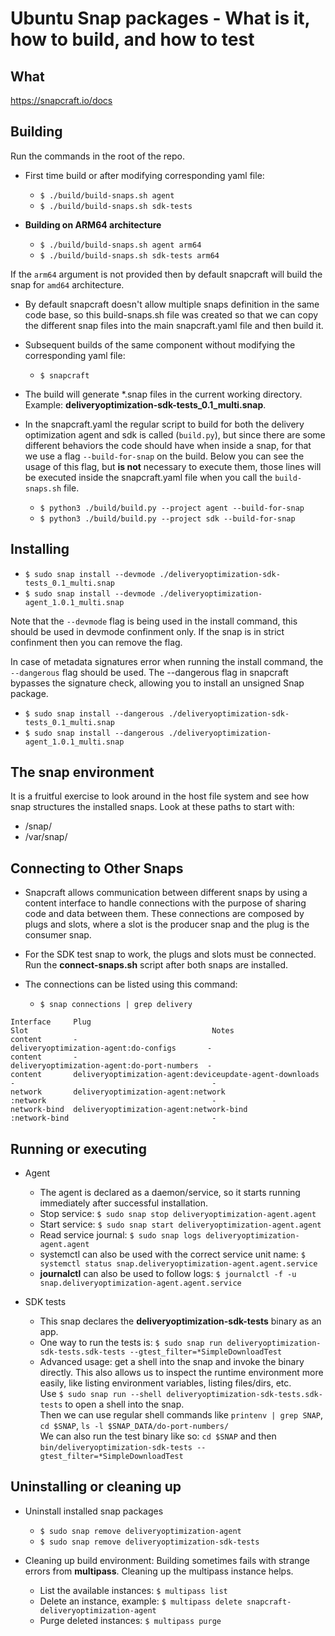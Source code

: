 # Ubuntu Snap packages - What is it, how to build, and how to test

## What
https://snapcraft.io/docs

## Building
Run the commands in the root of the repo.

- First time build or after modifying corresponding yaml file:
    - `$ ./build/build-snaps.sh agent`
    - `$ ./build/build-snaps.sh sdk-tests`

- **Building on ARM64 architecture**
    - `$ ./build/build-snaps.sh agent arm64`
    - `$ ./build/build-snaps.sh sdk-tests arm64`

If the `arm64` argument is not provided then by default snapcraft will build the snap for `amd64` architecture.

- By default snapcraft doesn't allow multiple snaps definition in the same code base, so this build-snaps.sh file was created so that
we can copy the different snap files into the main snapcraft.yaml file and then build it.

- Subsequent builds of the same component without modifying the corresponding yaml file:
    - `$ snapcraft`

- The build will generate *.snap files in the current working directory. Example: **deliveryoptimization-sdk-tests_0.1_multi.snap**.

- In the snapcraft.yaml the regular script to build for both the delivery optimization agent and sdk is called (`build.py`), but since
there are some different behaviors the code should have when inside a snap, for that we use a flag `--build-for-snap` on the build.
Below you can see the usage of this flag, but **is not** necessary to execute them, those lines will be executed inside the snapcraft.yaml
file when you call the `build-snaps.sh` file.
    - `$ python3 ./build/build.py --project agent --build-for-snap`  
    - `$ python3 ./build/build.py --project sdk --build-for-snap`  

## Installing
- `$ sudo snap install --devmode ./deliveryoptimization-sdk-tests_0.1_multi.snap`
- `$ sudo snap install --devmode ./deliveryoptimization-agent_1.0.1_multi.snap`

Note that the `--devmode` flag is being used in the install command, this should be used in devmode confinment only. If the snap is in strict confinment then you can remove the flag.

In case of metadata signatures error when running the install command, the `--dangerous` flag should be used. 
The --dangerous flag in snapcraft bypasses the signature check, allowing you to install an unsigned Snap package.

- `$ sudo snap install --dangerous ./deliveryoptimization-sdk-tests_0.1_multi.snap`
- `$ sudo snap install --dangerous ./deliveryoptimization-agent_1.0.1_multi.snap`

## The snap environment
It is a fruitful exercise to look around in the host file system and see how snap structures the installed snaps. Look at these paths to start with:
- /snap/<snap-name>
- /var/snap/<snap-name>

## Connecting to Other Snaps

- Snapcraft allows communication between different snaps by using a content interface to handle connections with the purpose
of sharing code and data between them. These connections are composed by plugs and slots, where a slot is the producer snap
and the plug is the consumer snap.

- For the SDK test snap to work, the plugs and slots must be connected. Run the **connect-snaps.sh** script after both snaps are installed.
- The connections can be listed using this command:
    - `$ snap connections | grep delivery`

```shell
Interface     Plug                                                      Slot                                         Notes
content       -                                                         deliveryoptimization-agent:do-configs       -
content       -                                                         deliveryoptimization-agent:do-port-numbers  -
content       deliveryoptimization-agent:deviceupdate-agent-downloads  -                                            -
network       deliveryoptimization-agent:network                       :network                                     -
network-bind  deliveryoptimization-agent:network-bind                  :network-bind                                -

```

## Running or executing
- Agent
    - The agent is declared as a daemon/service, so it starts running immediately after successful installation.
    - Stop service: `$ sudo snap stop deliveryoptimization-agent.agent`
    - Start service: `$ sudo snap start deliveryoptimization-agent.agent`
    - Read service journal: `$ sudo snap logs deliveryoptimization-agent.agent`
    - systemctl can also be used with the correct service unit name: `$ systemctl status snap.deliveryoptimization-agent.agent.service`
    - **journalctl** can also be used to follow logs: `$ journalctl -f -u snap.deliveryoptimization-agent.agent.service`

- SDK tests
    - This snap declares the **deliveryoptimization-sdk-tests** binary as an app.
    - One way to run the tests is: `$ sudo snap run deliveryoptimization-sdk-tests.sdk-tests --gtest_filter=*SimpleDownloadTest`
    - Advanced  usage: get a shell into the snap and invoke the binary directly. This also allows us to inspect the runtime environment
        more easily, like listing environment variables, listing files/dirs, etc.<br>
        Use `$ sudo snap run --shell deliveryoptimization-sdk-tests.sdk-tests` to open a shell into the snap.<br>
        Then we can use regular shell commands like `printenv | grep SNAP`, `cd $SNAP`, `ls -l $SNAP_DATA/do-port-numbers/`<br>
        We can also run the test binary like so: `cd $SNAP` and then `bin/deliveryoptimization-sdk-tests --gtest_filter=*SimpleDownloadTest`

## Uninstalling or cleaning up
- Uninstall installed snap packages
    - `$ sudo snap remove deliveryoptimization-agent`
    - `$ sudo snap remove deliveryoptimization-sdk-tests`

- Cleaning up build environment: Building sometimes fails with strange errors from **multipass**. Cleaning up the multipass instance helps.
    - List the available instances: `$ multipass list`
    - Delete an instance, example: `$ multipass delete snapcraft-deliveryoptimization-agent`
    - Purge deleted instances: `$ multipass purge`

